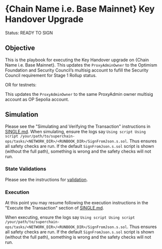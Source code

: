 # {Chain Name i.e. Base Mainnet} Key Handover Upgrade

Status: READY TO SIGN

## Objective

This is the playbook for executing the Key Handover upgrade on {Chain Name i.e. Base Mainnet}.
This updates the `ProxyAdminOwner` to the Optimism Foundation and Security Council’s multisig account to fufill the Security Council requirement for  Stage 1 Rollup status.

OR for testnets:

This updates the `ProxyAdminOwner` to the same ProxyAdmin owner multisig account as OP Sepolia account.

## Simulation

Please see the "Simulating and Verifying the Transaction" instructions in [SINGLE.md](../../../SINGLE.md).
When simulating, ensure the logs say `Using script Using script /your/path/to/superchain-ops/tasks/<NETWORK_DIR>/<RUNBOOK_DIR>/SignFromJson.s.sol`.
Thus ensures all safety checks are run. If the default `SignFromJson.s.sol` script is shown
(without the full path), something is wrong and the safety checks will not run.

### State Validations

Please see the instructions for [validation](./VALIDATION.md).

### Execution

At this point you may resume following the execution instructions in the "Execute the Transaction" section of [SINGLE.md](../../../SINGLE.md).

When executing, ensure the logs say `Using script Using script /your/path/to/superchain-ops/tasks/<NETWORK_DIR>/<RUNBOOK_DIR>/SignFromJson.s.sol`.
Thus ensures all safety checks are run. If the default `SignFromJson.s.sol` script is shown 
(without the full path), something is wrong and the safety checks will not run.
